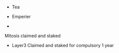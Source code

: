 #
* Tea
* Emperier

* 
Mitosis claimed and staked
* Layer3 Claimed and staked for compulsory 1 year
